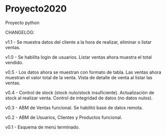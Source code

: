 # Proyecto2020
Proyecto python

CHANGELOG:

v1.1 - Se muestra datos del cliente a la hora de realizar, eliminar o listar ventas.

v1.0 - Se habilita login de usuarios. Listar ventas ahora muestra el total vendido.

v0.5 - Los datos ahora se muestran con formato de tabla. Las ventas ahora muestran el valor total de la venta. Vista de detalle de venta al listar las ventas.

v0.4 - Control de stock (stock nulo/stock insuficiente). Actualización de stock al realizar venta. Control de integridad de datos (no datos nulos).

v0.3 - ABM de Ventas funcional. Se habilitó base de datos remota.

v0.2 - ABM de Usuarios, Clientes y Productos funcional.

v0.1 - Esquema de menú terminado.
